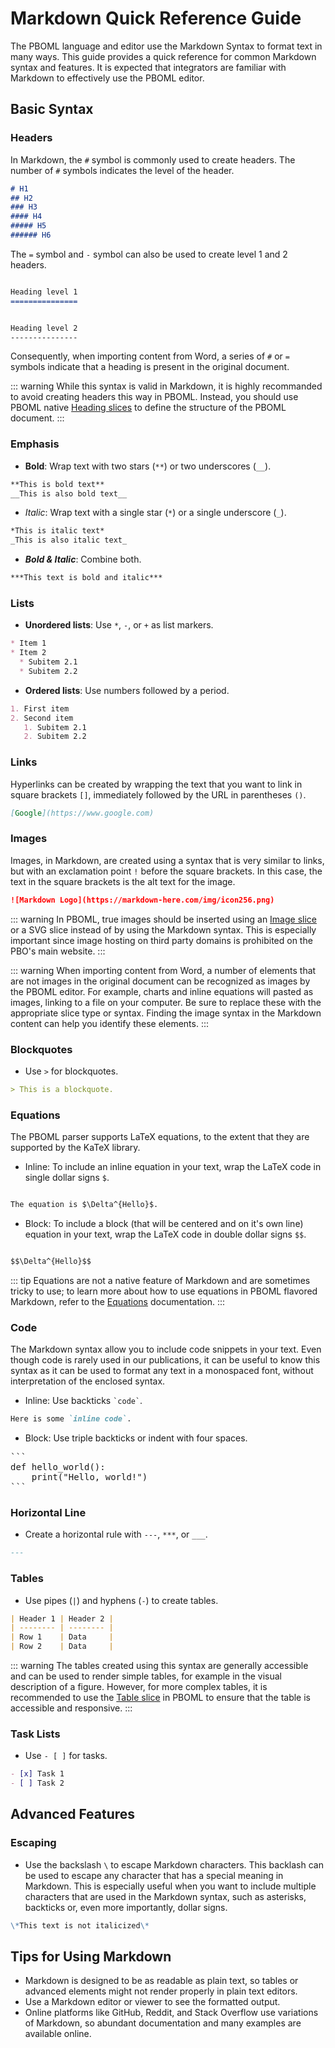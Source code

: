 # Markdown Quick Reference Guide

The PBOML language and editor use the Markdown Syntax to format text in many ways. This guide provides a quick reference for common Markdown syntax and features. It is expected that integrators are familiar with Markdown to effectively use the PBOML editor.

## Basic Syntax

### Headers

In Markdown, the `#` symbol is commonly used to create headers. The number of `#` symbols indicates the level of the header. 

```markdown
# H1
## H2
### H3
#### H4
##### H5
###### H6
```

The `=` symbol and `-` symbol can also be used to create level 1 and 2 headers.

```markdown

Heading level 1
===============


Heading level 2
---------------
```

Consequently, when importing content from Word, a series of `#` or `=` symbols indicate that a heading is present in the original document.

::: warning
While this syntax is valid in Markdown, it is highly recommanded to avoid creating headers this way in PBOML. Instead, you should use PBOML native [Heading slices](./headings.html) to define the structure of the PBOML document.
:::

### Emphasis

- **Bold**: Wrap text with two stars (`**`) or two underscores (`__`).

```markdown
**This is bold text**
__This is also bold text__
```

- *Italic*: Wrap text with a single star (`*`) or a single underscore (`_`).

```markdown
*This is italic text*
_This is also italic text_
```

- ***Bold & Italic***: Combine both.

```markdown
***This text is bold and italic***
```

### Lists
- **Unordered lists**: Use `*`, `-`, or `+` as list markers.

```markdown
* Item 1
* Item 2
  * Subitem 2.1
  * Subitem 2.2
```

- **Ordered lists**: Use numbers followed by a period.

```markdown
1. First item
2. Second item
   1. Subitem 2.1
   2. Subitem 2.2
```

### Links
Hyperlinks can be created by wrapping the text that you want to link in square brackets `[]`, immediately followed by the URL in parentheses `()`.

```markdown
[Google](https://www.google.com)
```

### Images

Images, in Markdown, are created using a syntax that is very similar to links, but with an exclamation point `!` before the square brackets. In this case, the text in the square brackets is the alt text for the image.

```markdown
![Markdown Logo](https://markdown-here.com/img/icon256.png)
```
::: warning
In PBOML, true images should be inserted using an [Image slice](./images.html) or a SVG slice instead of by using the Markdown syntax. This is especially important since image hosting on third party domains is prohibited on the PBO's main website. 
:::

::: warning
When importing content from Word, a number of elements that are not images in the original document can be recognized as images by the PBOML editor. For example, charts and inline equations will pasted as images, linking to a file on your computer. Be sure to replace these with the appropriate slice type or syntax. Finding the image syntax in the Markdown content can help you identify these elements.
:::

### Blockquotes
- Use `>` for blockquotes.

```markdown
> This is a blockquote.
```

### Equations

The PBOML parser supports LaTeX equations, to the extent that they are supported by the KaTeX library. 

- Inline: To include an inline equation in your text, wrap the LaTeX code in single dollar signs `$`.

```markdown

The equation is $\Delta^{Hello}$.

```


- Block: To include a block (that will be centered and on it's own line) equation in your text, wrap the LaTeX code in double dollar signs `$$`.

```markdown

$$\Delta^{Hello}$$

```

::: tip
Equations are not a native feature of Markdown and are sometimes tricky to use; to learn more about how to use equations in PBOML flavored Markdown, refer to the [Equations](./equations.html) documentation.
:::

### Code

The Markdown syntax allow you to include code snippets in your text. Even though code is rarely used in our publications, it can be useful to know this syntax as it can be used to format any text in a monospaced font, without interpretation of the enclosed syntax.

- Inline: Use backticks `` `code` ``.

```markdown
Here is some `inline code`.
```

- Block: Use triple backticks or indent with four spaces.

<pre markdown="1">
```
def hello_world():
    print("Hello, world!")
```
</pre>

### Horizontal Line
- Create a horizontal rule with `---`, `***`, or `___`.

```markdown
---
```

### Tables
- Use pipes (`|`) and hyphens (`-`) to create tables.

```markdown
| Header 1 | Header 2 |
| -------- | -------- |
| Row 1    | Data     |
| Row 2    | Data     |
```

::: warning
The tables created using this syntax are generally accessible and can be used to render simple tables, for example in the visual description of a figure. However, for more complex tables, it is recommended to use the [Table slice](./tables.html) in PBOML to ensure that the table is accessible and responsive.
:::

### Task Lists
- Use `- [ ]` for tasks.

```markdown
- [x] Task 1
- [ ] Task 2
```

## Advanced Features

### Escaping
- Use the backslash `\` to escape Markdown characters. This backlash can be used to escape any character that has a special meaning in Markdown. This is especially useful when you want to include multiple characters that are used in the Markdown syntax, such as asterisks, backticks or, even more importantly, dollar signs.

```markdown
\*This text is not italicized\*
```


## Tips for Using Markdown

- Markdown is designed to be as readable as plain text, so tables or advanced elements might not render properly in plain text editors.
- Use a Markdown editor or viewer to see the formatted output.
- Online platforms like GitHub, Reddit, and Stack Overflow use variations of Markdown, so abundant documentation and many examples are available online.